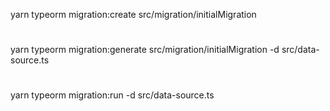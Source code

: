 yarn typeorm migration:create src/migration/initialMigration

#

yarn typeorm migration:generate src/migration/initialMigration -d src/data-source.ts

#

yarn typeorm migration:run -d src/data-source.ts
